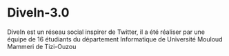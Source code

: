 # DiveIn-3.0

DiveIn est un réseau social inspirer de Twitter, il a été réaliser par une équipe de 16 étudiants du département Informatique de Université Mouloud Mammeri de Tizi-Ouzou
